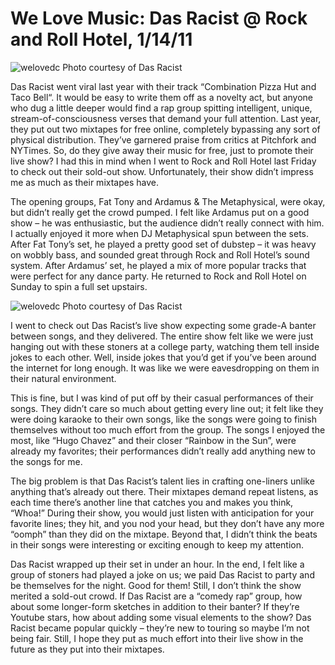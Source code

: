 # We Love Music: Das Racist @ Rock and Roll Hotel, 1/14/11

![welovedc](/content/images/dr---shanghai4_5360402153_o.jpg "dr - shanghai4")
Photo courtesy of Das Racist

Das Racist went viral last year with their track “Combination Pizza Hut and Taco Bell“. It would be easy to write them off as a novelty act, but anyone who dug a little deeper would find a rap group spitting intelligent, unique, stream-of-consciousness verses that demand your full attention. Last year, they put out two mixtapes for free online, completely bypassing any sort of physical distribution. They’ve garnered praise from critics at Pitchfork and NYTimes. So, do they give away their music for free, just to promote their live show? I had this in mind when I went to Rock and Roll Hotel last Friday to check out their sold-out show. Unfortunately, their show didn’t impress me as much as their mixtapes have.


The opening groups, Fat Tony and Ardamus & The Metaphysical, were okay, but didn’t really get the crowd pumped. I felt like Ardamus put on a good show – he was enthusiastic, but the audience didn’t really connect with him. I actually enjoyed it more when DJ Metaphysical spun between the sets. After Fat Tony’s set, he played a pretty good set of dubstep – it was heavy on wobbly bass, and sounded great through Rock and Roll Hotel’s sound system. After Ardamus’ set, he played a mix of more popular tracks that were perfect for any dance party. He returned to Rock and Roll Hotel on Sunday to spin a full set upstairs.

![welovedc](/content/images/dr---4930451804_c4513c0ba1_b_5361015580_o.jpg "dr - 4930451804_c4513c0ba1_b")
Photo courtesy of Das Racist

I went to check out Das Racist’s live show expecting some grade-A banter between songs, and they delivered. The entire show felt like we were just hanging out with these stoners at a college party, watching them tell inside jokes to each other. Well, inside jokes that you’d get if you’ve been around the internet for long enough. It was like we were eavesdropping on them in their natural environment.

This is fine, but I was kind of put off by their casual performances of their songs. They didn’t care so much about getting every line out; it felt like they were doing karaoke to their own songs, like the songs were going to finish themselves without too much effort from the group. The songs I enjoyed the most, like “Hugo Chavez” and their closer “Rainbow in the Sun”, were already my favorites; their performances didn’t really add anything new to the songs for me.

The big problem is that Das Racist’s talent lies in crafting one-liners unlike anything that’s already out there. Their mixtapes demand repeat listens, as each time there’s another line that catches you and makes you think, “Whoa!” During their show, you would just listen with anticipation for your favorite lines; they hit, and you nod your head, but they don’t have any more “oomph” than they did on the mixtape. Beyond that, I didn’t think the beats in their songs were interesting or exciting enough to keep my attention.

Das Racist wrapped up their set in under an hour. In the end, I felt like a group of stoners had played a joke on us; we paid Das Racist to party and be themselves for the night. Good for them! Still, I don’t think the show merited a sold-out crowd. If Das Racist are a “comedy rap” group, how about some longer-form sketches in addition to their banter? If they’re Youtube stars, how about adding some visual elements to the show? Das Racist became popular quickly – they’re new to touring so maybe I’m not being fair. Still, I hope they put as much effort into their live show in the future as they put into their mixtapes.